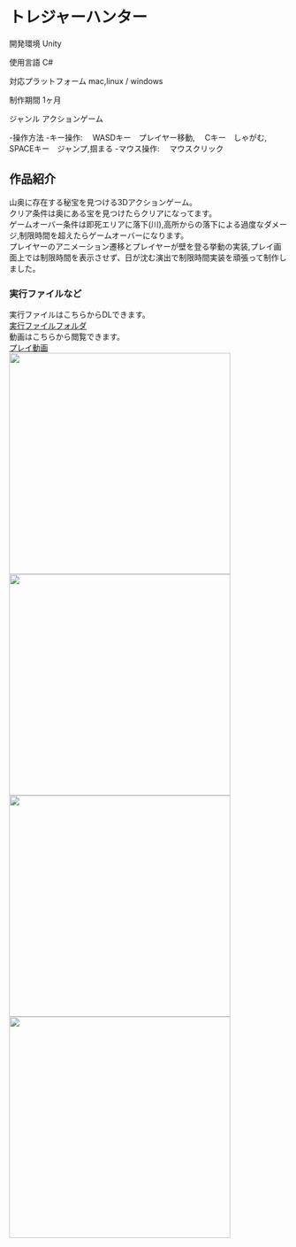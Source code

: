 # トレジャーハンター
開発環境 Unity    
                                          
使用言語 C#  
                                          
対応プラットフォーム mac,linux / windows  
  
制作期間 1ヶ月  
                                      
ジャンル アクションゲーム  
                                     
-操作方法
   -キー操作:　  WASDキー　プレイヤー移動, 　Cキー　しゃがむ,　SPACEキー　ジャンプ,掴まる
   -マウス操作:　 マウスクリック
   <br>
## 作品紹介  

山奥に存在する秘宝を見つける3Dアクションゲーム。  
クリア条件は奥にある宝を見つけたらクリアになってます。  
ゲームオーバー条件は即死エリアに落下(川),高所からの落下による過度なダメージ,制限時間を超えたらゲームオーバーになります。  
プレイヤーのアニメーション遷移とプレイヤーが壁を登る挙動の実装,プレイ画面上では制限時間を表示させず、日が沈む演出で制限時間実装を頑張って制作しました。  
### 実行ファイルなど
実行ファイルはこちらからDLできます。<br>
[実行ファイルフォルダ](https://drive.google.com/drive/folders/1Ch30dWgQWaB6tzLIcA8MOA_afOIEjj5m?usp=sharing)
<br>
動画はこちらから閲覧できます。
<br>
[プレイ動画](https://youtube.com/playlist?list=PL4mk8sDbTnfGBu5yQ2egvxjcBV2cM0Psi)
<br>
<img width="400" src="https://user-images.githubusercontent.com/71370181/111797792-ce60df00-890c-11eb-85b2-bf50f2a1a0ef.png">
<img width="400" src="https://user-images.githubusercontent.com/71370181/111797748-c6a13a80-890c-11eb-9e40-0599a1d3ac93.png">
<img width="400" src="https://user-images.githubusercontent.com/71370181/111797805-d15bcf80-890c-11eb-8fb6-ee7bf8d19540.png">
<img width="400" src="https://user-images.githubusercontent.com/71370181/111797836-d7ea4700-890c-11eb-8594-556863f77c2f.png">

